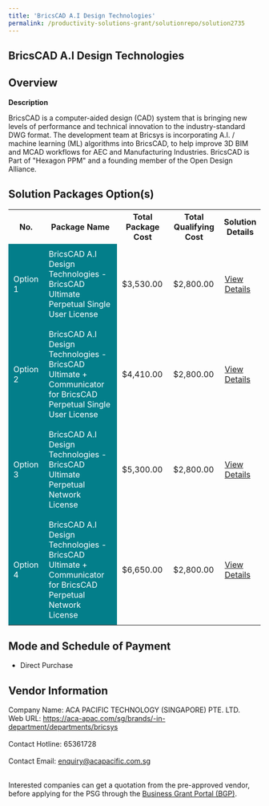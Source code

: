 ```yaml
---
title: 'BricsCAD A.I Design Technologies'
permalink: /productivity-solutions-grant/solutionrepo/solution2735
---
```


## BricsCAD A.I Design Technologies

## Overview

**Description**

BricsCAD is a computer-aided design (CAD) system that is bringing new levels of performance and technical innovation to the industry-standard DWG format. The development team at Bricsys is incorporating A.I. / machine learning (ML) algorithms into BricsCAD, to help improve 3D BIM and MCAD workflows for AEC and Manufacturing Industries.
BricsCAD is Part of "Hexagon PPM" and a founding member of the Open Design Alliance.

## Solution Packages Option(s)

<table>
<tr>
<th><b>No.</b></th>
<th><b>Package Name</b></th>
<th><b>Total Package Cost</b></th>
<th><b>Total Qualifying Cost</b></th>
<th><b>Solution Details</b></th>
</tr>
<tr>
<td style='padding: 10px; background-color: #037E8A; color: #FFFFFF;'>Option 1</td>
<td style='padding: 10px; background-color: #037E8A; color: #FFFFFF;'>BricsCAD A.I Design Technologies - BricsCAD Ultimate Perpetual Single User License</td>
<td style='padding: 10px;'>$3,530.00</td>
<td style='padding: 10px;'>$2,800.00</td>
<td style='padding: 10px;'><a href='https://www.gobusiness.gov.sg/images/psg/ACA_Pacific_20210038_Desensitised_Annex_3_Part_1.pdf' target='_blank'>View Details</a></td>
</tr>
<tr>
<td style='padding: 10px; background-color: #037E8A; color: #FFFFFF;'>Option 2</td>
<td style='padding: 10px; background-color: #037E8A; color: #FFFFFF;'>BricsCAD A.I Design Technologies - BricsCAD Ultimate + Communicator for BricsCAD Perpetual Single User License</td>
<td style='padding: 10px;'>$4,410.00</td>
<td style='padding: 10px;'>$2,800.00</td>
<td style='padding: 10px;'><a href='https://www.gobusiness.gov.sg/images/psg/ACA_Pacific_20210038_Desensitised_Annex_3_Part_2.pdf' target='_blank'>View Details</a></td>
</tr>
<tr>
<td style='padding: 10px; background-color: #037E8A; color: #FFFFFF;'>Option 3</td>
<td style='padding: 10px; background-color: #037E8A; color: #FFFFFF;'>BricsCAD A.I Design Technologies - BricsCAD Ultimate Perpetual Network License</td>
<td style='padding: 10px;'>$5,300.00</td>
<td style='padding: 10px;'>$2,800.00</td>
<td style='padding: 10px;'><a href='https://www.gobusiness.gov.sg/images/psg/ACA_Pacific_20210038_Desensitised_Annex_3_Part_3.pdf' target='_blank'>View Details</a></td>
</tr>
<tr>
<td style='padding: 10px; background-color: #037E8A; color: #FFFFFF;'>Option 4</td>
<td style='padding: 10px; background-color: #037E8A; color: #FFFFFF;'>BricsCAD A.I Design Technologies - BricsCAD Ultimate + Communicator for BricsCAD Perpetual Network License</td>
<td style='padding: 10px;'>$6,650.00</td>
<td style='padding: 10px;'>$2,800.00</td>
<td style='padding: 10px;'><a href='https://www.gobusiness.gov.sg/images/psg/ACA_Pacific_20210038_Desensitised_Annex_3_Part_4.pdf' target='_blank'>View Details</a></td>
</tr>
</table>

## Mode and Schedule of Payment

 - Direct Purchase

## Vendor Information

 Company Name: ACA PACIFIC TECHNOLOGY (SINGAPORE) PTE. LTD.<br>Web URL: https://aca-apac.com/sg/brands/-in-department/departments/bricsys <br><br>Contact Hotline: 65361728 <br><br>Contact Email: enquiry@acapacific.com.sg <br><br>

Interested companies can get a quotation from the pre-approved vendor, before applying for the PSG through the <a href='https://www.businessgrants.gov.sg/' target='_blank' rel='noopener'>Business Grant Portal (BGP)</a>.

<script src="/jquery/resize-tables.js"></script>
